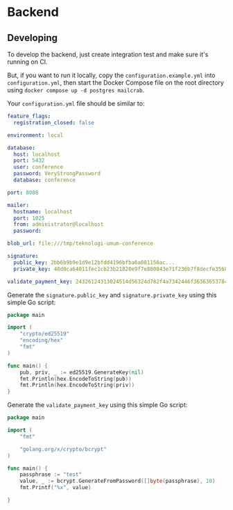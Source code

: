 # Backend

## Developing

To develop the backend, just create integration test and make sure it's running on CI.

But, if you want to run it locally, copy the `configuration.example.yml` into `configuration.yml`,
then start the Docker Compose file on the root directory using `docker compose up -d postgres mailcrab`.

Your `configuration.yml` file should be similar to:

```yaml
feature_flags:
  registration_closed: false

environment: local

database:
  host: localhost
  port: 5432
  user: conference
  password: VeryStrongPassword
  database: conference

port: 8080

mailer:
  hostname: localhost
  port: 1025
  from: administrator@localhost
  password:

blob_url: file:///tmp/teknologi-umum-conference

signature:
  public_key: 2bb6b9b9e1d9e12bfdd4196bfba6a081156ac...
  private_key: 48d0ca64011fec1cb23b21820e9f7e880843e71f236b7f8decfe3568f...

validate_payment_key: 24326124313024514d56324d782f4a7342446f36363653784b324175657341...
```

Generate the `signature.public_key` and `signature.private_key` using this simple Go script:

```go
package main

import (
	"crypto/ed25519"
	"encoding/hex"
	"fmt"
)

func main() {
	pub, priv, _ := ed25519.GenerateKey(nil)
	fmt.Println(hex.EncodeToString(pub))
	fmt.Println(hex.EncodeToString(priv))
}
```

Generate the `validate_payment_key` using this simple Go script:

```go
package main

import (
	"fmt"

	"golang.org/x/crypto/bcrypt"
)

func main() {
	passphrase := "test"
	value, _ := bcrypt.GenerateFromPassword([]byte(passphrase), 10)
	fmt.Printf("%x", value)

}
```